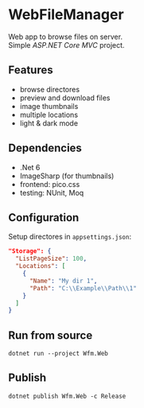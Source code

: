 # WebFileManager

Web app to browse files on server.  
Simple *ASP.NET Core MVC* project.

## Features

- browse directores
- preview and download files
- image thumbnails
- multiple locations
- light & dark mode

## Dependencies

- .Net 6
- ImageSharp (for thumbnails)
- frontend: pico.css
- testing: NUnit, Moq

## Configuration

Setup directores in `appsettings.json`:

```json
"Storage": {
  "ListPageSize": 100,
  "Locations": [
    {
      "Name": "My dir 1",
      "Path": "C:\\Example\\Path\\1"
    }
  ]
}
```

## Run from source
```
dotnet run --project Wfm.Web
```

## Publish
```
dotnet publish Wfm.Web -c Release
```
